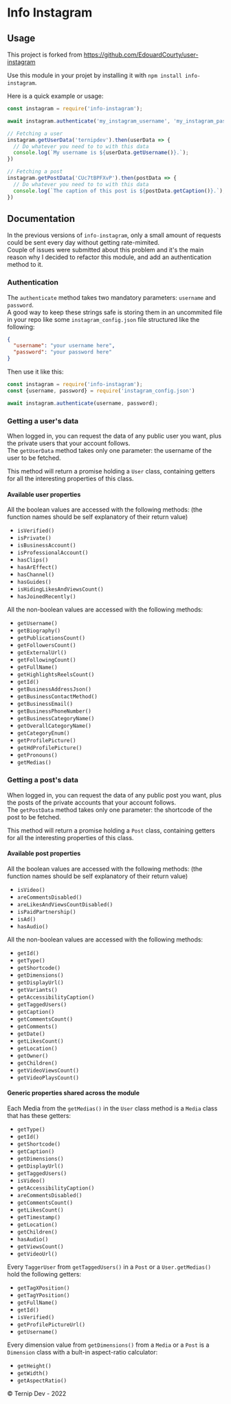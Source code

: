 # Info Instagram
## Usage
This project is forked from https://github.com/EdouardCourty/user-instagram

Use this module in your projet by installing it with `npm install info-instagram`.

Here is a quick example or usage:
```javascript
const instagram = require('info-instagram');

await instagram.authenticate('my_instagram_username', 'my_instagram_password');

// Fetching a user
instagram.getUserData('ternipdev').then(userData => {
  // Do whatever you need to to with this data
  console.log(`My username is ${userData.getUsername()}.`);
})

// Fetching a post
instagram.getPostData('CUc7tBPFXvP').then(postData => {
  // Do whatever you need to to with this data
  console.log(`The caption of this post is ${postData.getCaption()}.`);
})
```

## Documentation

In the previous versions of `info-instagram`, only a small amount of requests could be sent every day without getting rate-mimited.  
Couple of issues were submitted about this problem and it's the main reason why I decided to refactor this module, and add an authentication method to it. 

### Authentication

The `authenticate` method takes two mandatory parameters: `username` and `password`.  
A good way to keep these strings safe is storing them in an uncommited file in your repo like some `instagram_config.json` file structured like the following:
```json
{
  "username": "your username here",
  "password": "your password here"
}
```
Then use it like this:
```javascript
const instagram = require('info-instagram');
const {username, password} = require('instagram_config.json')

await instagram.authenticate(username, password);
```

### Getting a user's data

When logged in, you can request the data of any public user you want, plus the private users that your account follows.  
The `getUserData` method takes only one parameter: the username of the user to be fetched.  

This method will return a promise holding a `User` class, containing getters for all the interesting properties of this class.

#### Available user properties

All the boolean values are accessed with the following methods: (the function names should be self explanatory of their return value)
- `isVerified()`
- `isPrivate()`
- `isBusinessAccount()`
- `isProfessionalAccount()`
- `hasClips()`
- `hasArEffect()`
- `hasChannel()`
- `hasGuides()`
- `isHidingLikesAndViewsCount()`
- `hasJoinedRecently()`

All the non-boolean values are accessed with the following methods:
- `getUsername()`
- `getBiography()`
- `getPublicationsCount()`
- `getFollowersCount()`
- `getExternalUrl()`
- `getFollowingCount()`
- `getFullName()`
- `getHighlightsReelsCount()`
- `getId()`
- `getBusinessAddressJson()`
- `getBusinessContactMethod()`
- `getBusinessEmail()`
- `getBusinessPhoneNumber()`
- `getBusinessCategoryName()`
- `getOverallCategoryName()`
- `getCategoryEnum()`
- `getProfilePicture()`
- `getHdProfilePicture()`
- `getPronouns()`
- `getMedias()`

### Getting a post's data

When logged in, you can request the data of any public post you want, plus the posts of the private accounts that your account follows.  
The `getPostData` method takes only one parameter: the shortcode of the post to be fetched.

This method will return a promise holding a `Post` class, containing getters for all the interesting properties of this class.

#### Available post properties

All the boolean values are accessed with the following methods: (the function names should be self explanatory of their return value)
- `isVideo()`
- `areCommentsDisabled()`
- `areLikesAndViewsCountDisabled()`
- `isPaidPartnership()`
- `isAd()`
- `hasAudio()`

All the non-boolean values are accessed with the following methods:
- `getId()`
- `getType()`
- `getShortcode()`
- `getDimensions()`
- `getDisplayUrl()`
- `getVariants()`
- `getAccessibilityCaption()`
- `getTaggedUsers()`
- `getCaption()`
- `getCommentsCount()`
- `getComments()`
- `getDate()`
- `getLikesCount()`
- `getLocation()`
- `getOwner()`
- `getChildren()`
- `getVideoViewsCount()`
- `getVideoPlaysCount()`

#### Generic properties shared across the module

Each Media from the `getMedias()` in the `User` class method is a `Media` class that has these getters:
- `getType()`
- `getId()`
- `getShortcode()`
- `getCaption()`
- `getDimensions()`
- `getDisplayUrl()`
- `getTaggedUsers()`
- `isVideo()`
- `getAccessibilityCaption()`
- `areCommentsDisabled()`
- `getCommentsCount()`
- `getLikesCount()`
- `getTimestamp()`
- `getLocation()`
- `getChildren()`
- `hasAudio()`
- `getViewsCount()`
- `getVideoUrl()`

Every `TaggerUser` from `getTaggedUsers()` in a `Post` or a `User.getMedias()` hold the following getters:
- `getTagXPosition()`
- `getTagYPosition()`
- `getFullName()`
- `getId()`
- `isVerified()`
- `getProfilePictureUrl()`
- `getUsername()`

Every dimension value from `getDimensions()` from a `Media` or a `Post` is a `Dimension` class with a bult-in aspect-ratio calculator:
- `getHeight()`
- `getWidth()`
- `getAspectRatio()`

&copy; Ternip Dev - 2022